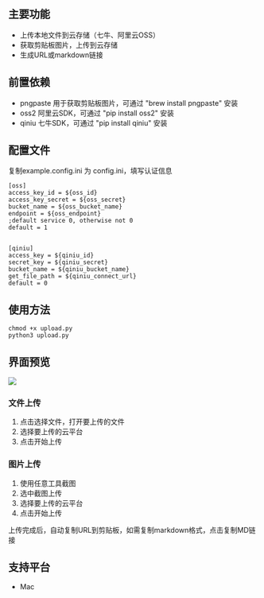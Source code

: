 ## 主要功能
* 上传本地文件到云存储（七牛、阿里云OSS）
* 获取剪贴板图片，上传到云存储
* 生成URL或markdown链接

## 前置依赖

* pngpaste 用于获取剪贴板图片，可通过 "brew install pngpaste" 安装
* oss2 阿里云SDK，可通过 "pip install oss2" 安装
* qiniu  七牛SDK，可通过 "pip install qiniu" 安装

## 配置文件

复制example.config.ini 为 config.ini，填写认证信息
```
[oss]
access_key_id = ${oss_id}
access_key_secret = ${oss_secret}
bucket_name = ${oss_bucket_name}
endpoint = ${oss_endpoint}
;default service 0, otherwise not 0
default = 1


[qiniu]
access_key = ${qiniu_id}
secret_key = ${qiniu_secret}
bucket_name = ${qiniu_bucket_name}
get_file_path = ${qiniu_connect_url}
default = 0
```

## 使用方法
```
chmod +x upload.py
python3 upload.py
```

## 界面预览

![](http://7xqpyi.com1.z0.glb.clouddn.com/2018_04_20_18_36_49.png)

### 文件上传

1. 点击选择文件，打开要上传的文件
2. 选择要上传的云平台
3. 点击开始上传

### 图片上传
1. 使用任意工具截图
2. 选中截图上传
3. 选择要上传的云平台
4. 点击开始上传

上传完成后，自动复制URL到剪贴板，如需复制markdown格式，点击复制MD链接

## 支持平台
* Mac
